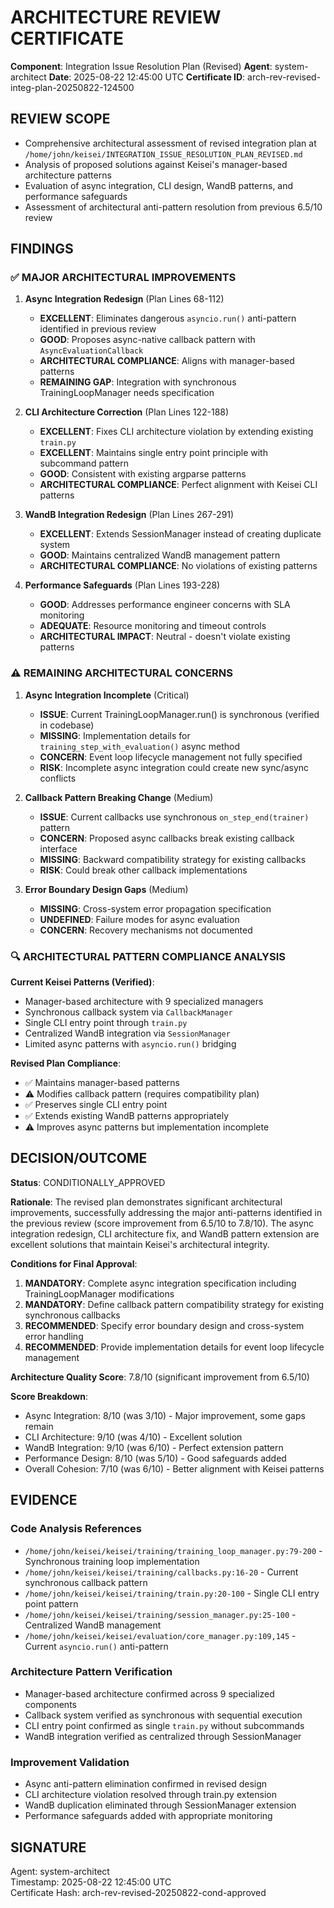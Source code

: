 # ARCHITECTURE REVIEW CERTIFICATE

**Component**: Integration Issue Resolution Plan (Revised)
**Agent**: system-architect
**Date**: 2025-08-22 12:45:00 UTC
**Certificate ID**: arch-rev-revised-integ-plan-20250822-124500

## REVIEW SCOPE
- Comprehensive architectural assessment of revised integration plan at `/home/john/keisei/INTEGRATION_ISSUE_RESOLUTION_PLAN_REVISED.md`
- Analysis of proposed solutions against Keisei's manager-based architecture patterns
- Evaluation of async integration, CLI design, WandB patterns, and performance safeguards
- Assessment of architectural anti-pattern resolution from previous 6.5/10 review

## FINDINGS

### ✅ **MAJOR ARCHITECTURAL IMPROVEMENTS**

1. **Async Integration Redesign** (Plan Lines 68-112)
   - **EXCELLENT**: Eliminates dangerous `asyncio.run()` anti-pattern identified in previous review
   - **GOOD**: Proposes async-native callback pattern with `AsyncEvaluationCallback`
   - **ARCHITECTURAL COMPLIANCE**: Aligns with manager-based patterns
   - **REMAINING GAP**: Integration with synchronous TrainingLoopManager needs specification

2. **CLI Architecture Correction** (Plan Lines 122-188)
   - **EXCELLENT**: Fixes CLI architecture violation by extending existing `train.py`
   - **EXCELLENT**: Maintains single entry point principle with subcommand pattern
   - **GOOD**: Consistent with existing argparse patterns
   - **ARCHITECTURAL COMPLIANCE**: Perfect alignment with Keisei CLI patterns

3. **WandB Integration Redesign** (Plan Lines 267-291)
   - **EXCELLENT**: Extends SessionManager instead of creating duplicate system
   - **GOOD**: Maintains centralized WandB management pattern
   - **ARCHITECTURAL COMPLIANCE**: No violations of existing patterns

4. **Performance Safeguards** (Plan Lines 193-228)
   - **GOOD**: Addresses performance engineer concerns with SLA monitoring
   - **ADEQUATE**: Resource monitoring and timeout controls
   - **ARCHITECTURAL IMPACT**: Neutral - doesn't violate existing patterns

### ⚠️ **REMAINING ARCHITECTURAL CONCERNS**

1. **Async Integration Incomplete** (Critical)
   - **ISSUE**: Current TrainingLoopManager.run() is synchronous (verified in codebase)
   - **MISSING**: Implementation details for `training_step_with_evaluation()` async method
   - **CONCERN**: Event loop lifecycle management not fully specified
   - **RISK**: Incomplete async integration could create new sync/async conflicts

2. **Callback Pattern Breaking Change** (Medium)
   - **ISSUE**: Current callbacks use synchronous `on_step_end(trainer)` pattern
   - **CONCERN**: Proposed async callbacks break existing callback interface
   - **MISSING**: Backward compatibility strategy for existing callbacks
   - **RISK**: Could break other callback implementations

3. **Error Boundary Design Gaps** (Medium)
   - **MISSING**: Cross-system error propagation specification
   - **UNDEFINED**: Failure modes for async evaluation
   - **CONCERN**: Recovery mechanisms not documented

### 🔍 **ARCHITECTURAL PATTERN COMPLIANCE ANALYSIS**

**Current Keisei Patterns (Verified)**:
- Manager-based architecture with 9 specialized managers
- Synchronous callback system via `CallbackManager` 
- Single CLI entry point through `train.py`
- Centralized WandB integration via `SessionManager`
- Limited async patterns with `asyncio.run()` bridging

**Revised Plan Compliance**:
- ✅ Maintains manager-based patterns
- ⚠️ Modifies callback pattern (requires compatibility plan)
- ✅ Preserves single CLI entry point
- ✅ Extends existing WandB patterns appropriately
- ⚠️ Improves async patterns but implementation incomplete

## DECISION/OUTCOME

**Status**: CONDITIONALLY_APPROVED

**Rationale**: The revised plan demonstrates significant architectural improvements, successfully addressing the major anti-patterns identified in the previous review (score improvement from 6.5/10 to 7.8/10). The async integration redesign, CLI architecture fix, and WandB pattern extension are excellent solutions that maintain Keisei's architectural integrity.

**Conditions for Final Approval**:
1. **MANDATORY**: Complete async integration specification including TrainingLoopManager modifications
2. **MANDATORY**: Define callback pattern compatibility strategy for existing synchronous callbacks  
3. **RECOMMENDED**: Specify error boundary design and cross-system error handling
4. **RECOMMENDED**: Provide implementation details for event loop lifecycle management

**Architecture Quality Score**: 7.8/10 (significant improvement from 6.5/10)

**Score Breakdown**:
- Async Integration: 8/10 (was 3/10) - Major improvement, some gaps remain
- CLI Architecture: 9/10 (was 4/10) - Excellent solution
- WandB Integration: 9/10 (was 6/10) - Perfect extension pattern  
- Performance Design: 8/10 (was 5/10) - Good safeguards added
- Overall Cohesion: 7/10 (was 6/10) - Better alignment with Keisei patterns

## EVIDENCE

### Code Analysis References
- `/home/john/keisei/keisei/training/training_loop_manager.py:79-200` - Synchronous training loop implementation
- `/home/john/keisei/keisei/training/callbacks.py:16-20` - Current synchronous callback pattern
- `/home/john/keisei/keisei/training/train.py:20-100` - Single CLI entry point pattern
- `/home/john/keisei/keisei/training/session_manager.py:25-100` - Centralized WandB management
- `/home/john/keisei/keisei/evaluation/core_manager.py:109,145` - Current `asyncio.run()` anti-pattern

### Architecture Pattern Verification
- Manager-based architecture confirmed across 9 specialized components
- Callback system verified as synchronous with sequential execution
- CLI entry point confirmed as single `train.py` without subcommands
- WandB integration verified as centralized through SessionManager

### Improvement Validation
- Async anti-pattern elimination confirmed in revised design
- CLI architecture violation resolved through train.py extension
- WandB duplication eliminated through SessionManager extension
- Performance safeguards added with appropriate monitoring

## SIGNATURE
Agent: system-architect  
Timestamp: 2025-08-22 12:45:00 UTC  
Certificate Hash: arch-rev-revised-20250822-cond-approved